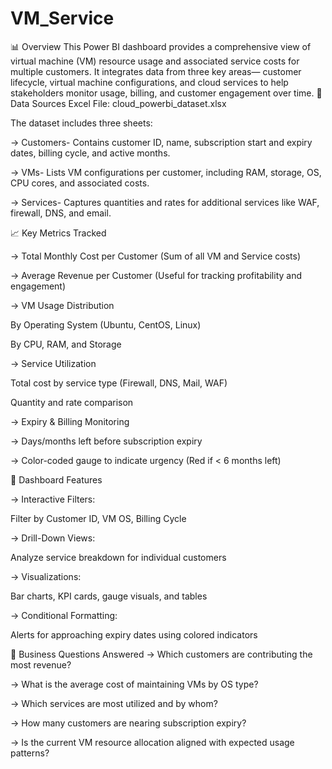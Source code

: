# VM_Service
📊 Overview
This Power BI dashboard provides a comprehensive view of virtual machine (VM) resource usage and associated service costs for multiple customers. It integrates data from three key areas— customer lifecycle, virtual machine configurations, and cloud services to help stakeholders monitor usage, billing, and customer engagement over time.
🧾 Data Sources
Excel File: cloud_powerbi_dataset.xlsx

The dataset includes three sheets:

-> Customers- Contains customer ID, name, subscription start and expiry dates, billing cycle, and active months.

-> VMs- Lists VM configurations per customer, including RAM, storage, OS, CPU cores, and associated costs.

-> Services- Captures quantities and rates for additional services like WAF, firewall, DNS, and email.


📈 Key Metrics Tracked

-> Total Monthly Cost per Customer
(Sum of all VM and Service costs)

-> Average Revenue per Customer
(Useful for tracking profitability and engagement)

-> VM Usage Distribution

By Operating System (Ubuntu, CentOS, Linux)

By CPU, RAM, and Storage

-> Service Utilization

Total cost by service type (Firewall, DNS, Mail, WAF)

Quantity and rate comparison

-> Expiry & Billing Monitoring

-> Days/months left before subscription expiry

-> Color-coded gauge to indicate urgency (Red if < 6 months left)

🧩 Dashboard Features

-> Interactive Filters:

Filter by Customer ID, VM OS, Billing Cycle

-> Drill-Down Views:

Analyze service breakdown for individual customers

-> Visualizations:

Bar charts, KPI cards, gauge visuals, and tables

-> Conditional Formatting:

Alerts for approaching expiry dates using colored indicators

🎯 Business Questions Answered
-> Which customers are contributing the most revenue?

-> What is the average cost of maintaining VMs by OS type?

-> Which services are most utilized and by whom?

-> How many customers are nearing subscription expiry?

-> Is the current VM resource allocation aligned with expected usage patterns?
